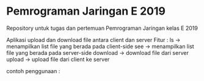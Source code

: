 # Pemrograman Jaringan E 2019
Repository untuk tugas dan pertemuan Pemrograman Jaringan kelas E 2019

Aplikasi upload dan download file antara client dan server
Fitur :
ls    -> menampilkan list file yang berada pada client-side
see   -> menampilkan list file yang berada pada server-side
download  -> download file dari server
upload    -> upload file dari client ke server

contoh penggunaan :
